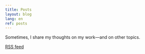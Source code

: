 ```yaml
---
title: Posts
layout: blog
lang: en
ref: posts
---
```


Sometimes, I share my thoughts on my work—and on other topics.

[RSS feed](/feed.xml)
